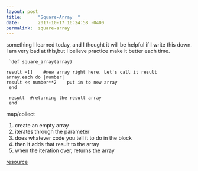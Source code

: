 ```yaml
---
layout: post
title:      "Square-Array  "
date:       2017-10-17 16:24:58 -0400
permalink:  square-array
---
```


something I learned today, and I thought it will be helpful if I write this down. I am very bad at this,but I believe practice make it better each time.

     `def square_array(array)

    result =[]    #new array right here. Let's call it result
    array.each do |number|
    result << number**2    put in to new array
     end
     
     result  #returning the result array
     end`

map/collect

1. create an empty array
2.  iterates through the parameter
3.  does whatever code you tell it to do in the block
4.  then it adds that result to the array 
5.  when the iteration over, returns the array

[resource](http://speakingjs.com/es5/ch15.html#_terminology_parameter_versus_argument)
